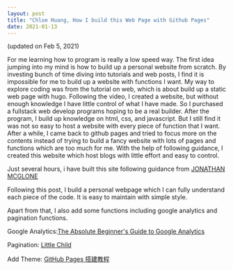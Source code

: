 ```yaml
---
layout: post
title: "Chloe Huang, How I build this Web Page with Github Pages"
date: 2021-01-13
---
```


(updated on Feb 5, 2021)

For me learning how to program is really a low speed way. The first idea jumping into my mind is how to build up a personal website from scratch. By investing bunch of time diving into tutorials and web posts, I find it is impossible for me to build up a website with functions I want. My way to explore coding was from the tutorial on web, which is about build up a static web page with hugo. Following the video, I created a website, but without enough knowledge I have little control of what I have made. So I purchased a fullstack web develop programs hoping to be a real builder. After the program, I build up knowledge on html, css, and javascript. But I still find it was not so easy to host a website with every piece of function that I want. After a while, I came back to github pages and tried to focus more on the contents instead of trying to build a fancy website with lots of pages and functions which are too much for me. 
With the help of following guidance, I created this website which host blogs with little effort and easy to control.

Just several hours, i have built this site following guidance from <a href="http://jmcglone.com/guides/github-pages/">JONATHAN MCGLONE</a>

Following this post, I build a personal webpage which I can fully understand each piece of the code. It is easy to maintain with simple style.

Apart from that, I also add some functions including google analytics and pagination functions. 

Google Analytics:<a href="https://moz.com/blog/absolute-beginners-guide-to-google-analytics">The Absolute Beginner's Guide to Google Analytics</a>

Pagination: <a href="http://albertbamboo.cn/jekyll/docs/2018/02/17/jekyll-pagination.html#pagination_layout">Little Child</a></br>

Add Theme: <a href="https://sspai.com/post/54608">GitHub Pages 搭建教程</a></br>

